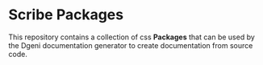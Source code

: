 # Scribe Packages

This repository contains a collection of css **Packages** that can be used by the Dgeni documentation
generator to create documentation from source code.
